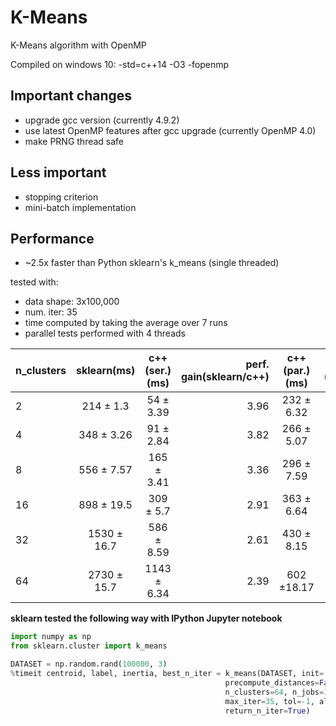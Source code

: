 # K-Means
K-Means algorithm with OpenMP

Compiled on windows 10: -std=c++14 -O3 -fopenmp

## Important changes

* upgrade gcc version (currently 4.9.2)
* use latest OpenMP features after gcc upgrade (currently OpenMP 4.0)
* make PRNG thread safe

## Less important

* stopping criterion
* mini-batch implementation

## Performance

* ~2.5x faster than Python sklearn's k_means (single threaded)

tested with:

* data shape: 3x100,000
* num. iter: 35
* time computed by taking the average over 7 runs
* parallel tests performed with 4 threads

| n_clusters | sklearn(ms)   | c++(ser.)(ms)  |  perf. gain(sklearn/c++) |c++(par.)(ms)| perf. gain (ser./par.)|
| :---       |:---:          |:---:           |---:                      |:---:        |---:                   |
|     2      | 214 ± 1.3     |  54 ± 3.39     |3.96| 232 ± 6.32|0.23|-|
|     4      | 348 ± 3.26    |  91 ± 2.84     |3.82| 266 ± 5.07|0.34|-|
|     8      | 556 ± 7.57    | 165 ± 3.41     |3.36| 296 ± 7.59|0.56|-|
|     16     | 898 ± 19.5    | 309 ± 5.7      |2.91| 363 ± 6.64|0.85|-|
|     32     |1530 ± 16.7    | 586 ± 8.59     |2.61| 430 ± 8.15|1.36|-|
|     64     |2730 ± 15.7    |1143 ± 6.34     |2.39| 602 ±18.17|1.90|-|


**sklearn tested the following way with IPython Jupyter notebook**
```python
import numpy as np
from sklearn.cluster import k_means

DATASET = np.random.rand(100000, 3)
%timeit centroid, label, inertia, best_n_iter = k_means(DATASET, init='random', \
                                                precompute_distances=False, n_init=1, \
                                                n_clusters=64, n_jobs=1, \
                                                max_iter=35, tol=-1, algorithm="full", \
                                                return_n_iter=True)
```

